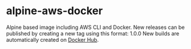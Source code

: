 # alpine-aws-docker

Alpine based image including AWS CLI and Docker.
New releases can be published by creating a new tag using this format: 1.0.0
New builds are automatically created on [Docker Hub](https://hub.docker.com/r/sncegroup/alpine-aws-docker).
